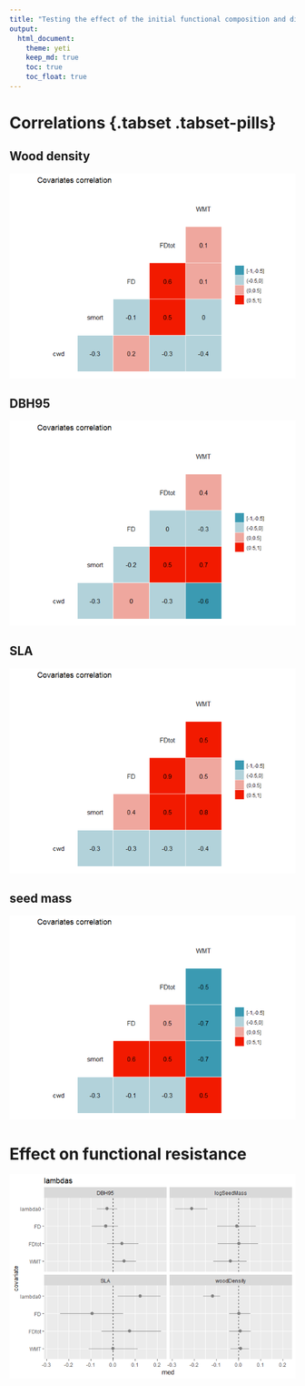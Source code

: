 ```yaml
---
title: "Testing the effect of the initial functional composition and diversity on the functional resistance"
output: 
  html_document:
    theme: yeti
    keep_md: true
    toc: true
    toc_float: true
---
```








# Correlations {.tabset .tabset-pills}

## Wood density
![](demo_files/figure-html/unnamed-chunk-2-1.png)<!-- -->

## DBH95
![](demo_files/figure-html/unnamed-chunk-3-1.png)<!-- -->

## SLA
![](demo_files/figure-html/unnamed-chunk-4-1.png)<!-- -->

## seed mass
![](demo_files/figure-html/unnamed-chunk-5-1.png)<!-- -->


# Effect on functional resistance



![](demo_files/figure-html/unnamed-chunk-7-1.png)<!-- -->
